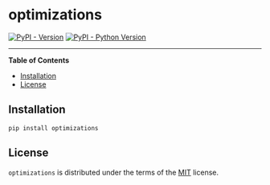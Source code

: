 # optimizations

[![PyPI - Version](https://img.shields.io/pypi/v/optimizations.svg)](https://pypi.org/project/optimizations)
[![PyPI - Python Version](https://img.shields.io/pypi/pyversions/optimizations.svg)](https://pypi.org/project/optimizations)

-----

**Table of Contents**

- [Installation](#installation)
- [License](#license)

## Installation

```console
pip install optimizations
```

## License

`optimizations` is distributed under the terms of the [MIT](https://spdx.org/licenses/MIT.html) license.
